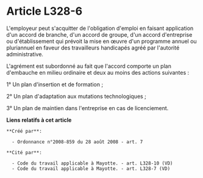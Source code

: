 # Article L328-6

L'employeur peut s'acquitter de l'obligation d'emploi en faisant application d'un accord de branche, d'un accord de groupe,
d'un accord d'entreprise ou d'établissement qui prévoit la mise en œuvre d'un programme annuel ou pluriannuel en faveur des
travailleurs handicapés agréé par l'autorité administrative. 

L'agrément est subordonné au fait que l'accord comporte un plan d'embauche en milieu ordinaire et deux au moins des actions
suivantes : 

1° Un plan d'insertion et de formation ; 

2° Un plan d'adaptation aux mutations technologiques ; 

3° Un plan de maintien dans l'entreprise en cas de licenciement.

**Liens relatifs à cet article**

	**Créé par**:

	  - Ordonnance n°2008-859 du 28 août 2008 - art. 7

	**Cité par**:

	  - Code du travail applicable à Mayotte. - art. L328-10 (VD)
	  - Code du travail applicable à Mayotte. - art. L328-7 (VD)
